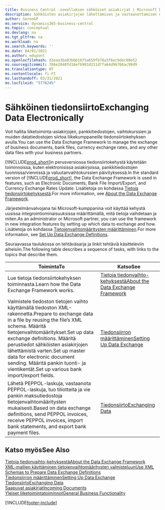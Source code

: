 ```yaml
---
title: Business Central -sovelluksen sähköiset asiakirjat | Microsoft Docs
description: Sähköisten asiakirjojen lähettämisen ja vastaanottamisen esittely Business Central -sovelluksessa.
author: SorenGP
ms.service: dynamics365-business-central
ms.topic: conceptual
ms.devlang: na
ms.tgt_pltfrm: na
ms.workload: na
ms.search.keywords: ''
ms.date: 04/01/2021
ms.author: edupont
ms.openlocfilehash: d3eaa3ba03b661675a659fb78a3f6ec9dec08e52
ms.sourcegitcommit: 766e2840fd16efb901d211d7fa64d96766ac99d9
ms.translationtype: HT
ms.contentlocale: fi-FI
ms.lasthandoff: 03/31/2021
ms.locfileid: "5776245"
---
```

# <a name="exchanging-data-electronically"></a><span data-ttu-id="ffe1f-103">Sähköinen tiedonsiirto</span><span class="sxs-lookup"><span data-stu-id="ffe1f-103">Exchanging Data Electronically</span></span>
<span data-ttu-id="ffe1f-104">Voit hallita liiketoiminta-asiakirjojen, pankkitiedostojen, vaihtokurssien ja muiden datatiedostojen siirtoa liikekumppaneille tiedonsiirtokehyksen avulla.</span><span class="sxs-lookup"><span data-stu-id="ffe1f-104">You can use the Data Exchange Framework to manage the exchange of business documents, bank files, currency exchange rates, and any other data files with your business partners.</span></span>

<span data-ttu-id="ffe1f-105">[!INCLUDE[prod_short](includes/prod_short.md)]in perusversiossa tiedonsiirtokehystä käytetään toiminnoissa, kuten elektronisissa asiakirjoissa, pankkitiedostojen tuonnissa/viennissä ja valuutanvaihtokurssien päivityksessä.</span><span class="sxs-lookup"><span data-stu-id="ffe1f-105">In the standard version of [!INCLUDE[prod_short](includes/prod_short.md)], the Data Exchange Framework is used in features, such as Electronic Documents, Bank File Import/Export, and Currency Exchange Rates Update.</span></span> <span data-ttu-id="ffe1f-106">Lisätietoja on kohdassa [Tietoja tiedonsiirtokehyksestä](across-about-the-data-exchange-framework.md).</span><span class="sxs-lookup"><span data-stu-id="ffe1f-106">For more information, see [About the Data Exchange Framework](across-about-the-data-exchange-framework.md).</span></span>

<span data-ttu-id="ffe1f-107">Järjestelmänvalvojana tai Microsoft-kumppanina voit käyttää kehystä uusissa integrointiominaisuuksissa määrittämällä, mitä tietoja vaihdetaan ja miten.</span><span class="sxs-lookup"><span data-stu-id="ffe1f-107">As an administrator or Microsoft partner, you can use the framework in new integration features by setting up which data to exchange and how.</span></span> <span data-ttu-id="ffe1f-108">Lisätietoja on kohdassa [Tietojenvaihtomääritysten määrittäminen](across-how-to-set-up-data-exchange-definitions.md).</span><span class="sxs-lookup"><span data-stu-id="ffe1f-108">For more information, see [Set Up Data Exchange Definitions](across-how-to-set-up-data-exchange-definitions.md).</span></span>

<span data-ttu-id="ffe1f-109">Seuraavassa taulukossa on tehtäväsarja ja linkit tehtäviä käsitteleviin aiheisiin.</span><span class="sxs-lookup"><span data-stu-id="ffe1f-109">The following table describes a sequence of tasks, with links to the topics that describe them.</span></span>  

|<span data-ttu-id="ffe1f-110">Toiminta</span><span class="sxs-lookup"><span data-stu-id="ffe1f-110">To</span></span>|<span data-ttu-id="ffe1f-111">Katso</span><span class="sxs-lookup"><span data-stu-id="ffe1f-111">See</span></span>|  
|--------|---------|  
|<span data-ttu-id="ffe1f-112">Lue tietoja tiedonsiirtokehyksen toiminnasta.</span><span class="sxs-lookup"><span data-stu-id="ffe1f-112">Learn how the Data Exchange Framework works.</span></span>|[<span data-ttu-id="ffe1f-113">Tietoja tiedonvaihto-kehyksestä</span><span class="sxs-lookup"><span data-stu-id="ffe1f-113">About the Data Exchange Framework</span></span>](across-about-the-data-exchange-framework.md)|  
|<span data-ttu-id="ffe1f-114">Valmistele tiedoston tietojen vaihto käyttämällä tiedoston XML-rakennetta.</span><span class="sxs-lookup"><span data-stu-id="ffe1f-114">Prepare to exchange data in a file by reusing the file’s XML schema.</span></span> <span data-ttu-id="ffe1f-115">Määritä tietojenvaihtomääritykset.</span><span class="sxs-lookup"><span data-stu-id="ffe1f-115">Set up data exchange definitions.</span></span> <span data-ttu-id="ffe1f-116">Määritä perustiedot sähköisten asiakirjojen lähettämistä varten.</span><span class="sxs-lookup"><span data-stu-id="ffe1f-116">Set up master data for electronic document sending.</span></span> <span data-ttu-id="ffe1f-117">Määritä pankin tuonti- ja vientikentät.</span><span class="sxs-lookup"><span data-stu-id="ffe1f-117">Set up various bank import/export fields.</span></span>|[<span data-ttu-id="ffe1f-118">Tiedonsiirron määrittäminen</span><span class="sxs-lookup"><span data-stu-id="ffe1f-118">Setting Up Data Exchange</span></span>](across-set-up-data-exchange.md)|  
|<span data-ttu-id="ffe1f-119">Lähetä PEPPOL-laskuja, vastaanota PEPPOL-laskuja, tuo tiliotteita ja vie pankin maksutiedostoja tietojenvaihtomääritysten mukaisesti.</span><span class="sxs-lookup"><span data-stu-id="ffe1f-119">Based on data exchange definitions, send PEPPOL invoices, receive PEPPOL invoices, import bank statements, and export bank payment files.</span></span>|[<span data-ttu-id="ffe1f-120">Tiedonsiirto</span><span class="sxs-lookup"><span data-stu-id="ffe1f-120">Exchanging Data</span></span>](across-exchange-data.md)|  

## <a name="see-also"></a><span data-ttu-id="ffe1f-121">Katso myös</span><span class="sxs-lookup"><span data-stu-id="ffe1f-121">See Also</span></span>  
[<span data-ttu-id="ffe1f-122">Tietoja tiedonvaihto-kehyksestä</span><span class="sxs-lookup"><span data-stu-id="ffe1f-122">About the Data Exchange Framework</span></span>](across-about-the-data-exchange-framework.md)  
[<span data-ttu-id="ffe1f-123">XML-mallien käyttäminen tietojenvaihtomääritysten valmisteluun</span><span class="sxs-lookup"><span data-stu-id="ffe1f-123">Use XML Schemas to Prepare Data Exchange Definitions</span></span>](across-how-to-use-xml-schemas-to-prepare-data-exchange-definitions.md)  
[<span data-ttu-id="ffe1f-124">Tiedonsiirron määrittäminen</span><span class="sxs-lookup"><span data-stu-id="ffe1f-124">Setting Up Data Exchange</span></span>](across-set-up-data-exchange.md)  
[<span data-ttu-id="ffe1f-125">Tiedonsiirto</span><span class="sxs-lookup"><span data-stu-id="ffe1f-125">Exchanging Data</span></span>](across-exchange-data.md)  
[<span data-ttu-id="ffe1f-126">Saapuvat asiakirjat</span><span class="sxs-lookup"><span data-stu-id="ffe1f-126">Incoming Documents</span></span>](across-income-documents.md)  
[<span data-ttu-id="ffe1f-127">Yleiset liiketoimintatoiminnot</span><span class="sxs-lookup"><span data-stu-id="ffe1f-127">General Business Functionality</span></span>](ui-across-business-areas.md)


[!INCLUDE[footer-include](includes/footer-banner.md)]